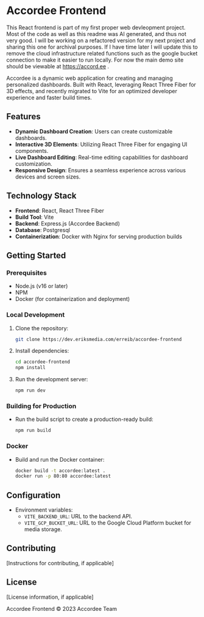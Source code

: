 
# Accordee Frontend
This React frontend is part of my first proper web devleopment project. Most of the code as well as this readme was AI generated, and thus not very good. I will be working on a refactored version for my next project and sharing this one for archival purposes. If I have time later I will update this to remove the cloud infrastructure related functions such as the google bucket connection to make it easier to run locally. For now the main demo site should be viewable at https://accord.ee .

Accordee is a dynamic web application for creating and managing personalized dashboards. Built with React, leveraging React Three Fiber for 3D effects, and recently migrated to Vite for an optimized developer experience and faster build times.

## Features

- **Dynamic Dashboard Creation**: Users can create customizable dashboards.
- **Interactive 3D Elements**: Utilizing React Three Fiber for engaging UI components.
- **Live Dashboard Editing**: Real-time editing capabilities for dashboard customization.
- **Responsive Design**: Ensures a seamless experience across various devices and screen sizes.

## Technology Stack

- **Frontend**: React, React Three Fiber
- **Build Tool**: Vite
- **Backend**: Express.js (Accordee Backend)
- **Database**: Postgresql
- **Containerization**: Docker with Nginx for serving production builds

## Getting Started

### Prerequisites

- Node.js (v16 or later)
- NPM
- Docker (for containerization and deployment)

### Local Development

1. Clone the repository:
   ```bash
   git clone https://dev.eriksmedia.com/erreib/accordee-frontend
   ```

2. Install dependencies:
   ```bash
   cd accordee-frontend
   npm install
   ```

3. Run the development server:
   ```bash
   npm run dev
   ```

### Building for Production

- Run the build script to create a production-ready build:
  ```bash
  npm run build
  ```

### Docker

- Build and run the Docker container:
  ```bash
  docker build -t accordee:latest .
  docker run -p 80:80 accordee:latest
  ```

## Configuration

- Environment variables:
  - `VITE_BACKEND_URL`: URL to the backend API.
  - `VITE_GCP_BUCKET_URL`: URL to the Google Cloud Platform bucket for media storage.

## Contributing

[Instructions for contributing, if applicable]

## License

[License information, if applicable]

Accordee Frontend © 2023 Accordee Team